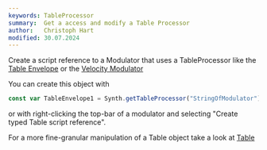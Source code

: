 ```yaml
---
keywords: TableProcessor
summary:  Get a access and modify a Table Processor
author:   Christoph Hart
modified: 30.07.2024
---
```


Create a script reference to a Modulator that uses a TableProcessor like the [Table Envelope](/hise-modules/modulators/envelopes/list/tableenvelope) or the [Velocity Modulator](/hise-modules/modulators/voice-start-modulators/list/velocity)

You can create this object with 

```javascript
const var TableEnvelope1 = Synth.getTableProcessor("StringOfModulator")
```
or with right-clicking the top-bar of a modulator and selecting "Create typed Table script reference".

For a more fine-granular manipulation of a Table object take a look at [Table](/scripting/scripting-api/table)
